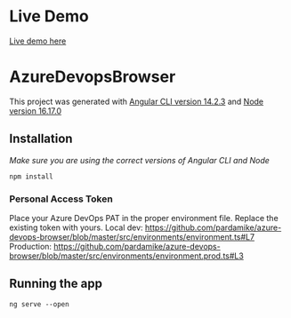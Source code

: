 # Live Demo
[Live demo here](https://pardamike.github.io/azure-devops-browser/)

# AzureDevopsBrowser

This project was generated with [Angular CLI version 14.2.3](https://github.com/angular/angular-cli) and [Node version 16.17.0](https://nodejs.org/)

## Installation

*Make sure you are using the correct versions of Angular CLI and Node*

```
npm install
```

### Personal Access Token
Place your Azure DevOps PAT in the proper environment file.  Replace the existing token with yours.
Local dev: https://github.com/pardamike/azure-devops-browser/blob/master/src/environments/environment.ts#L7
Production: https://github.com/pardamike/azure-devops-browser/blob/master/src/environments/environment.prod.ts#L3

## Running the app

```
ng serve --open
```
